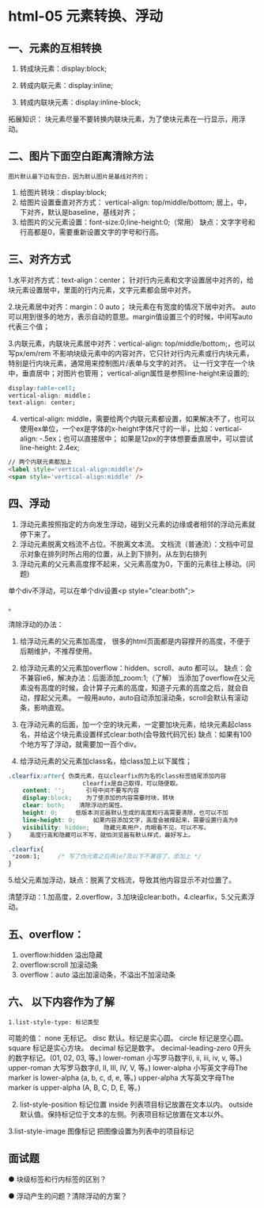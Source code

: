 # html-05 元素转换、浮动
## 一、元素的互相转换
1. 转成块元素：display:block;

2. 转成内联元素：display:inline;

3. 转成内联块元素：display:inline-block;


拓展知识：
块元素尽量不要转换内联块元素，为了使块元素在一行显示，用浮动。




## 二、图片下面空白距离清除方法
    图片默认最下边有空白，因为默认图片是基线对齐的；
1. 给图片转块：display:block;
2. 给图片设置垂直对齐方式：
vertical-align: top/middle/bottom;
居上，中，下对齐，默认是baseline，基线对齐；
3. 给图片的父元素设置：font-size:0;line-height:0;（常用）
缺点：文字字号和行高都是0，需要重新设置文字的字号和行高。


## 三、对齐方式
1.水平对齐方式：text-align：center；
针对行内元素和文字设置居中对齐的，给块元素设置居中，里面的行内元素，文字元素都会居中对齐。


2.块元素居中对齐：margin：0 auto；
块元素在有宽度的情况下居中对齐。
auto可以用到很多的地方，表示自动的意思。margin值设置三个的时候，中间写auto代表三个值；


3.内联元素，内联块元素居中对齐：vertical-align: top/middle/bottom;，也可以写px/em/rem
不影响块级元素中的内容对齐，它只针对行内元素或行内块元素，特别是行内块元素，通常用来控制图片/表单与文字的对齐。
让一行文字在一个块中，垂直居中；对图片也管用；
vertical-align属性是参照line-height来设置的;
```css
display:table-cell; 
vertical-align: middle；
text-align: center;
```

4. vertical-align: middle，需要给两个内联元素都设置，如果解决不了，也可以使用ex单位，一个ex是字体的x-height字体尺寸的一半，比如：vertical-align: -.5ex；也可以直接居中；
如果是12px的字体想要垂直居中，可以尝试line-height: 2.4ex;
```html
// 两个内联元素都加上
<label style='vertical-align:middle'/>
<span style='vertical-align:middle' />
```



## 四、浮动
1. 浮动元素按照指定的方向发生浮动，碰到父元素的边缘或者相邻的浮动元素就停下来了。
2. 浮动元素脱离文档流不占位。不脱离文本流。
    文档流（普通流）：文档中可显示对象在排列时所占用的位置，从上到下排列，从左到右排列
3. 浮动元素的父元素高度撑不起来，父元素高度为0，下面的元素往上移动。(问题)

单个div不浮动，可以在单个div设置<p style="clear:both";></p>。



清除浮动的办法：
1. 给浮动元素的父元素加高度，
        很多的html页面都是内容撑开的高度，不便于后期维护，不推荐使用。
2. 给浮动元素的父元素加overflow：hidden、scroll、auto 都可以。
缺点：会不兼容ie6，解决办法：后面添加_zoom:1;（了解）
当添加了overflow在父元素没有高度的时候，会计算子元素的高度，知道子元素的高度之后，就会自动，撑起父元素。
一般用auto，auto自动添加滚动条，scroll会默认有滚动条，影响直观。

3. 在浮动元素的后面，加一个空的块元素，一定要加块元素，给块元素起class名，并给这个块元素设置样式clear:both(会导致代码冗长)
缺点：如果有100个地方写了浮动，就需要加一百个div。
4. 给浮动元素的父元素加class名，给class加上以下属性；

```css
.clearfix:after{ 伪类元素，在以clearfix的为名的class标签结尾添加内容
                     clearfix是自己取得，可以随便取。 
    content: '';      引号中间不要写内容 
    display:block;    为了使添加的内容需要时块，转块 
    clear: both;    清除浮动的属性。 
    height: 0;     低版本浏览器默认生成的高度和行高需要清除，也可以不加 
    line-height: 0;     如果内容添加文字，高度会被撑起来，需要设置行高为0 
    visibility: hidden;    隐藏元素用户，肉眼看不见，可以不写。 
}     高度行高和隐藏可以不写，就怕浏览器有默认样式，最好写上。 

.clearfix{
 *zoom:1;     /* 写了伪元素之后再ie7及以下不兼容了，添加上 */ 
}
```

5.给父元素加浮动，缺点：脱离了文档流，导致其他内容显示不对位置了。

清楚浮动：1.加高度，2.overflow，3.加块设clear:both，4.clearfix，5.父元素浮动。




## 五、overflow：
1. overflow:hidden  溢出隐藏
2. overflow:scroll  加滚动条
3. overflow：auto  溢出加滚动条，不溢出不加滚动条






## 六、 以下内容作为了解

    1.list-style-type: 标记类型
可能的值：
none 无标记。
disc 默认。标记是实心圆。
circle 标记是空心圆。
square 标记是实心方块。
decimal 标记是数字。
decimal-leading-zero 0开头的数字标记。(01, 02, 03, 等。)
lower-roman 小写罗马数字(i, ii, iii, iv, v, 等。)
upper-roman 大写罗马数字(I, II, III, IV, V, 等。)
lower-alpha 小写英文字母The marker is lower-alpha (a, b, c, d, e, 等。)
upper-alpha 大写英文字母The marker is upper-alpha (A, B, C, D, E, 等。)

2. list-style-position 标记位置
inside 列表项目标记放置在文本以内。
outside 默认值。保持标记位于文本的左侧。列表项目标记放置在文本以外。

3.list-style-image 图像标记
把图像设置为列表中的项目标记





## 面试题
● 块级标签和行内标签的区别？

● 浮动产生的问题？清除浮动的方案？
